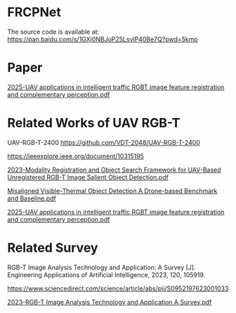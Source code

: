 # FRCPNet
The source code is available at: https://pan.baidu.com/s/1GXj0NBJoP25LsvlP40Be7Q?pwd=5kmp

# Paper
[2025-UAV applications in intelligent traffic RGBT image feature registration and complementary perception.pdf](https://github.com/user-attachments/files/18062859/2025-UAV.applications.in.intelligent.traffic.RGBT.image.feature.registration.and.complementary.perception.pdf)

# Related Works of UAV RGB-T 
UAV-RGB-T-2400 https://github.com/VDT-2048/UAV-RGB-T-2400

https://ieeexplore.ieee.org/document/10315195

[2023-Modality Registration and Object Search Framework for UAV-Based Unregistered RGB-T Image Salient Object Detection.pdf](https://github.com/VDT-2048/DVTOD/files/15361992/2023-Modality.Registration.and.Object.Search.Framework.for.UAV-Based.Unregistered.RGB-T.Image.Salient.Object.Detection.pdf)

[Misaligned Visible-Thermal Object Detection A Drone-based Benchmark and Baseline.pdf](https://github.com/VDT-2048/DVTOD/files/15361460/Misaligned.Visible-Thermal.Object.Detection.A.Drone-based.Benchmark.and.Baseline.pdf)

[2025-UAV applications in intelligent traffic RGBT image feature registration and complementary perception.pdf](https://github.com/user-attachments/files/18062868/2025-UAV.applications.in.intelligent.traffic.RGBT.image.feature.registration.and.complementary.perception.pdf)


# Related Survey
RGB-T Image Analysis Technology and Application: A Survey [J]. Engineering Applications of Artificial Intelligence, 2023, 120, 105919. 

https://www.sciencedirect.com/science/article/abs/pii/S0952197623001033

[2023-RGB-T Image Analysis Technology and Application A Survey.pdf](https://github.com/VDT-2048/DVTOD/files/15362195/2023-RGB-T.Image.Analysis.Technology.and.Application.A.Survey.pdf)

